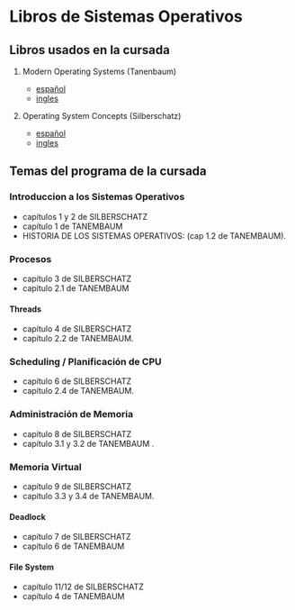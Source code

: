 # Libros de Sistemas Operativos


## Libros usados en la cursada

1. Modern Operating Systems (Tanenbaum)     
    * [español](./sistemas-operativos-modernos_Tanenbaum.pdf)  
    * [ingles](./Modern_Operating_Systems.pdf)

2. Operating System Concepts (Silberschatz) 
    * [español](./Fundamentos_de_Sistemas_Operativos_7ma_Edicion.pdf)  
    * [ingles](./Operating.System.Concepts_9th.pdf)




## Temas del programa de la cursada

### Introduccion a los Sistemas Operativos

- capítulos 1 y 2 de SILBERSCHATZ
- capítulo 1 de TANEMBAUM 
- HISTORIA DE LOS SISTEMAS OPERATIVOS: (cap 1.2 de TANEMBAUM).  



### Procesos

- capítulo 3 de SILBERSCHATZ
- capítulo 2.1 de TANEMBAUM 
 

#### Threads

- capítulo 4 de  SILBERSCHATZ
- capítulo 2.2 de TANEMBAUM. 



### Scheduling / Planificación de CPU

- capítulo 6 de SILBERSCHATZ
- capítulo 2.4 de TANEMBAUM. 
 



### Administración de Memoria

- capítulo 8 de  SILBERSCHATZ
- capítulo 3.1 y 3.2 de TANEMBAUM
.  


### Memoria Virtual

- capítulo 9 de  SILBERSCHATZ
- capítulo 3.3 y 3.4 de TANEMBAUM.  



#### Deadlock

- capítulo 7 de SILBERSCHATZ
- capítulo 6 de TANEMBAUM


#### File System
- capítulo 11/12 de SILBERSCHATZ
- capítulo 4 de TANEMBAUM



